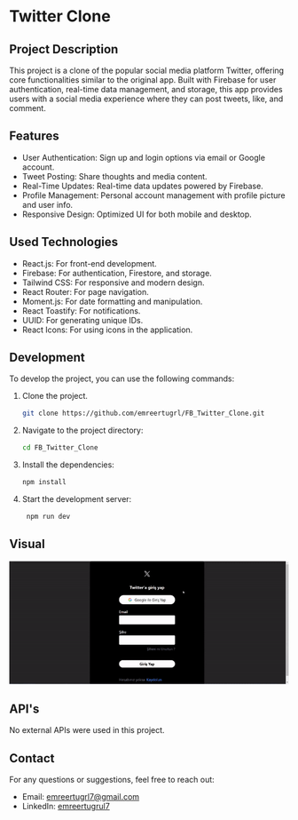 # Twitter Clone

## Project Description

This project is a clone of the popular social media platform Twitter, offering core functionalities similar to the original app. Built with Firebase for user authentication, real-time data management, and storage, this app provides users with a social media experience where they can post tweets, like, and comment.

## Features

- User Authentication: Sign up and login options via email or Google account.
- Tweet Posting: Share thoughts and media content.
- Real-Time Updates: Real-time data updates powered by Firebase.
- Profile Management: Personal account management with profile picture and user info.
- Responsive Design: Optimized UI for both mobile and desktop.

## Used Technologies

- React.js: For front-end development.
- Firebase: For authentication, Firestore, and storage.
- Tailwind CSS: For responsive and modern design.
- React Router: For page navigation.
- Moment.js: For date formatting and manipulation.
- React Toastify: For notifications.
- UUID: For generating unique IDs.
- React Icons: For using icons in the application.

## Development

To develop the project, you can use the following commands:

1. Clone the project.

   ```bash
   git clone https://github.com/emreertugrl/FB_Twitter_Clone.git
   ```

2. Navigate to the project directory:

   ```bash
   cd FB_Twitter_Clone
   ```

3. Install the dependencies:

   ```bash
   npm install
   ```

4. Start the development server:

   ```bash
    npm run dev
   ```

## Visual

<img src="public/twitter.gif" alt="twitter-gif">

## API's

No external APIs were used in this project.

## Contact

For any questions or suggestions, feel free to reach out:

- Email: emreertugrl7@gmail.com
- LinkedIn: [emreertugrul7](https://www.linkedin.com/in/emreertugrul7/)
